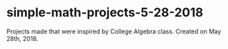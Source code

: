 # simple-math-projects-5-28-2018
Projects made that were inspired by College Algebra class. Created on May 28th, 2018.
